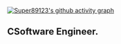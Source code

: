[![Super89123's github activity graph](https://github-readme-activity-graph.vercel.app/graph?username=Super89123&theme=github-compact)](https://github.com/ashutosh00710/github-readme-activity-graph)


## CSoftware Engineer.
<!--
**Super89123/Super89123** is a ✨ _special_ ✨ repository because its `README.md` (this file) appears on your GitHub profile.

Here are some ideas to get you started:

- 🔭 I’m currently working on ...
- 🌱 I’m currently learning ...
-  I’m looking to collaborate on ...
- 🤔 I’m looking for help with ...
- 💬 Ask me about ...
- 📫 How to reach me: ...
- 😄 Pronouns: ...
- ⚡ Fun fact: ...
-->
